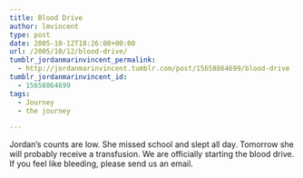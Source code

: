 ```yaml
---
title: Blood Drive
author: lmvincent
type: post
date: 2005-10-12T18:26:00+00:00
url: /2005/10/12/blood-drive/
tumblr_jordanmarinvincent_permalink:
  - http://jordanmarinvincent.tumblr.com/post/15658864699/blood-drive
tumblr_jordanmarinvincent_id:
  - 15658864699
tags:
  - Journey
  - the journey

---
```

Jordan&rsquo;s counts are low. She missed school and slept all day. Tomorrow she will probably receive a transfusion. We are officially starting the blood drive. If you feel like bleeding, please send us an email.

<div class="blogger-post-footer">
  <img loading="lazy" width="1" height="1" src="https://blogger.googleusercontent.com/tracker/9039099668816362935-5812497083540392565?l=jordansjourney2.blogspot.com" alt="" />
</div>